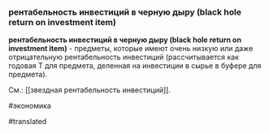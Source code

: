 ### рентабельность инвестиций в черную дыру (black hole return on investment item)

**рентабельность инвестиций в черную дыру (black hole return on investment item)** - предметы, которые имеют очень низкую или даже отрицательную рентабельность инвестиций (рассчитывается как годовая T для предмета, деленная на инвестиции в сырье в буфере для предмета).

См.: [[звездная рентабельность инвестиций]].

#экономика

#translated
